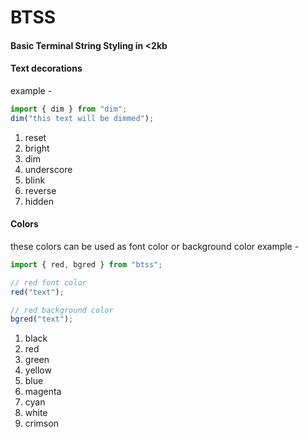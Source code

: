 # BTSS

#### Basic Terminal String Styling in <2kb

#### Text decorations

example -

```js
import { dim } from "dim";
dim("this text will be dimmed");
```
1. reset
1. bright
1. dim
1. underscore
1. blink
1. reverse
1. hidden

#### Colors

these colors can be used as font color or background color
example -

```js
import { red, bgred } from "btss";

// red font color
red("text");

// red background color
bgred("text");
```
1.  black
1.  red
1.  green
1.  yellow
1.  blue
1.  magenta
1.  cyan
1.  white
1.  crimson
